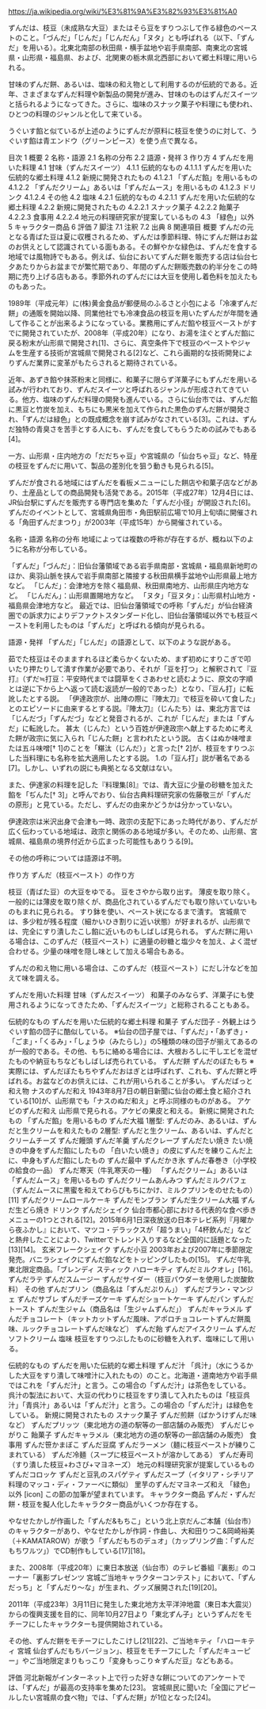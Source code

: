 https://ja.wikipedia.org/wiki/%E3%81%9A%E3%82%93%E3%81%A0

ずんだは、枝豆（未成熟な大豆）またはそら豆をすりつぶして作る緑色のペーストのこと。「づんだ」「じんだ」「じんだん」「ヌタ」とも呼ばれる（以下、「ずんだ」を用いる）。北東北南部の秋田県・横手盆地や岩手県南部、南東北の宮城県・山形県・福島県、および、北関東の栃木県北西部において郷土料理に用いられる。

甘味のずんだ餅、あるいは、塩味の和え物として利用するのが伝統的である。近年、さまざまなずんだ料理や新製品の開発が進み、甘味のものはずんだスイーツと括られるようになってきた。さらに、塩味のスナック菓子や料理にも使われ、ひとつの料理のジャンルと化して来ている。

うぐいす餡と似ているが上述のようにずんだが原料に枝豆を使うのに対して、うぐいす餡は青エンドウ（グリーンピース）を使う点で異なる。


目次
1	概要
2	名称・語源
2.1	名称の分布
2.2	語源・発祥
3	作り方
4	ずんだを用いた料理
4.1	甘味（ずんだスイーツ）
4.1.1	伝統的なもの
4.1.1.1	ずんだを用いた伝統的な郷土料理
4.1.2	新規に開発されたもの
4.1.2.1	「ずんだ餡」を用いるもの
4.1.2.2	「ずんだクリーム」あるいは「ずんだムース」を用いるもの
4.1.2.3	ドリンク
4.1.2.4	その他
4.2	塩味
4.2.1	伝統的なもの
4.2.1.1	ずんだを用いた伝統的な郷土料理
4.2.2	新規に開発されたもの
4.2.2.1	スナック菓子
4.2.2.2	飴菓子
4.2.2.3	食事用
4.2.2.4	地元の料理研究家が提案しているもの
4.3	「緑色」以外
5	キャラクター商品
6	評価
7	脚注
7.1	注釈
7.2	出典
8	関連項目
概要
ずんだの元となる青ばた豆は夏に収穫されるため、ずんだは季節料理、特にずんだ餅はお盆のお供えとして認識されている面もある。その鮮やかな緑色は、ずんだを食する地域では風物詩でもある。例えば、仙台においてずんだ餅を販売する店は仙台七夕あたりからお盆までが繁忙期であり、年間のずんだ餅販売数の約半分をこの時期に売り上げる店もある。季節外れのずんだには大豆を使用し着色料を加えたものもあった。

1989年（平成元年）に(株)黄金食品が郵便局のふるさと小包による「冷凍ずんだ餅」の通販を開始以降、同業他社でも冷凍食品の枝豆を用いたずんだが年間を通して作ることが出来るようになっている。業務用にずんだ餡や枝豆ペーストがすでに開発されていたが、2008年（平成20年）になり、お湯を注ぐとずんだ餡に戻る粉末が山形県で開発され[1]、さらに、真空条件下で枝豆のペーストやジャムを生産する技術が宮城県で開発される[2]など、これら画期的な技術開発によりずんだ業界に変革がもたらされると期待されている。

近年、あずき餡や抹茶粉末と同様に、和菓子に限らず洋菓子にもずんだを用いる試みが行われており、ずんだスイーツと呼ばれるジャンルが形成されてきている。他方、塩味のずんだ料理の開発も進んでいる。さらに仙台市では、ずんだ餡に黒豆と竹炭を加え、もちにも黒米を加えて作られた黒色のずんだ餅が開発され、「ずんだは緑色」との既成概念を崩す試みがなされている[3]。これは、ずんだ独特の青臭さを苦手とする人にも、ずんだを食してもらうための試みでもある[4]。

一方、山形県・庄内地方の「だだちゃ豆」や宮城県の「仙台ちゃ豆」など、特産の枝豆をずんだに用いて、製品の差別化を狙う動きも見られる[5]。

ずんだが食される地域にはずんだを看板メニューにした餅店や和菓子店などがあり、土産品としての商品開発も活発である。2015年（平成27年）12月4日には、JR仙台駅にずんだを販売する専門店を集めた「ずんだ小径」が開設された[6]。ずんだのイベントとして、宮城県角田市・角田駅前広場で10月上旬頃に開催される「角田ずんだまつり」が2003年（平成15年）から開催されている。

名称・語源
名称の分布
地域によっては複数の呼称が存在するが、概ね以下のように名称が分布している。

「ずんだ」「づんだ」：旧仙台藩領域である岩手県南部・宮城県・福島県新地町のほか、奥羽山脈を挟んで岩手県南部と隣接する秋田県横手盆地や山形県最上地方など。
「じんだ」：会津地方を除く福島県、秋田県南地方、山形県庄内地方など。
「じんだん」：山形県置賜地方など。
「ヌタ」「豆ヌタ」：山形県村山地方・福島県会津地方など。
最近では、旧仙台藩領域での呼称「ずんだ」が仙台経済圏での訴求力によりデファクトスタンダード化し、旧仙台藩領域以外でも枝豆ペーストを利用したものは「ずんだ」と呼ばれる傾向が見られる。

語源・発祥
「ずんだ」「じんだ」の語源として、以下のような説がある。

茹でた枝豆はそのまますれるほど柔らかくないため、まず初めにすりこぎで叩いたり押たりして潰す作業が必要であり、それが「豆を打つ」と解釈されて『豆打』（ずだ≒打豆：平安時代までは闘草をくさあわせと読むように、原文の字順とは逆に下から上へ返って読む返読が一般的であった）となり、「豆ん打」に転訛したとする説。
「伊達政宗が、出陣の際に『陣太刀』で枝豆を砕いて食した」とのエピソードに由来するとする説。『陣太刀』（じんたち）は、東北方言では「じんだづ」「ずんだづ」などと発音されるが、これが「じんだ」または「ずんだ」に転訛した。
甚太（じんた）という百姓が伊達政宗へ献上するために考えた餅が政宗に気に入られ「じんた餅」と言われたという説。
古くはぬか味噌または五斗味噌[† 1]のことを「糂汰（じんだ）」と言った[† 2]が、枝豆をすりつぶした当料理にも名称を拡大適用したとする説。
1.の「豆ん打」説が著名である[7]。しかし、いずれの説にも典拠となる文献はない。

また、伊達家の料理を記した『料理集[8]』では、青大豆に少量の砂糖を加えた餡を「ぢんた[† 3]」と呼んでおり、仙台古典料理研究家の佐藤敬三が「ずんだの原形」と見ている。ただし、ずんだの由来かどうかは分かっていない。

伊達政宗は米沢出身で会津も一時、政宗の支配下にあった時代があり、ずんだが広く伝わっている地域は、政宗と関係のある地域が多い。そのため、山形県、宮城県、福島県の境界付近から広まった可能性もありうる[9]。

その他の呼称については語源は不明。

作り方
ずんだ（枝豆ペースト）の作り方

枝豆（青ばた豆）の大豆をゆでる。
豆をさやから取り出す。
薄皮を取り除く。
一般的には薄皮を取り除くが、商品化されているずんだでも取り除いていないものもまれに見られる。
すり鉢を使い、ペースト状になるまで潰す。
宮城県では、多少粒が残る程度（細かいひき割りに近い状態）が好まれるが、山形県では、完全にすり潰したこし餡に近いものもしばしば見られる。
ずんだ餅に用いる場合は、このずんだ（枝豆ペースト）に適量の砂糖と塩少々を加え、よく混ぜ合わせる。少量の味噌を隠し味として加える場合もある。

ずんだの和え物に用いる場合は、このずんだ（枝豆ペースト）にだし汁などを加えて味を調える。

ずんだを用いた料理
甘味（ずんだスイーツ）
和菓子のみならず、洋菓子にも使用されるようになってきたため、「ずんだスイーツ」と総称されることもある。

伝統的なもの
ずんだを用いた伝統的な郷土料理
和菓子
ずんだ団子 - 外観上はうぐいす餡の団子に酷似している。
※仙台の団子屋では、「ずんだ」・「あずき」・「ごま」・「くるみ」・「しょうゆ（みたらし）」の5種類の味の団子が揃えてあるのが一般的である。その他、もちに絡める場合には、大根おろしに干しエビを混ぜたものや納豆もちなどもしばしば売られている。
ずんだ餅
ずんだのぼたもち
※実際には、ずんだぼたもちやずんだおはぎとは呼ばれず、これも、ずんだ餅と呼ばれる。お盆などのお供えには、これが用いられることが多い。
ずんだばっと
和え物
ナスのずんだ和え
1943年8月7日の朝日新聞に仙台の郷土食と紹介されている[10]が、山形県でも「ナスのぬだ和え」と呼ぶ同様のものがある。
アケビのずんだ和え
山形県で見られる。アケビの果皮と和える。
新規に開発されたもの
「ずんだ餡」を用いるもの
ずんだ大福
1層型: ずんだのみ、あるいは、ずんだと生クリームを和えたもの
2層型: ずんだと生クリーム、あるいは、ずんだとクリームチーズ
ずんだ饅頭
ずんだ羊羹
ずんだクレープ
ずんだたい焼き
たい焼きの中身をずんだ餡にしたもの
「白いたい焼き」の皮にずんだを練りこんだ上に、中身もずんだ餡にしたもの
ずんだ最中
ずんだかき氷
ずんだ春巻き（小学校の給食の一品）
ずんだ寒天（牛乳寒天の一種）
「ずんだクリーム」あるいは「ずんだムース」を用いるもの
ずんだクリームあんみつ
ずんだミルクパフェ（ずんだムースに黒蜜を和えてわらびもちにかけ、ミルクプリンをのせたもの）[11]
ずんだクリームロールケーキ
ずんだモンブラン
ずんだ生クリーム大福
ずんだ生どら焼き
ドリンク
ずんだシェイク
仙台市都心部における代表的な食べ歩きメニューの1つとされる[12]。2015年6月1日深夜放送の日本テレビ系列『月曜から夜ふかし』において、マツコ・デラックスが「超うまい」「4杯飲んだ」などと熱弁したことにより、Twitterでトレンド入りするなど全国的に話題となった[13][14]。
玄米フレークシェイク ずんだ小豆
2003年および2007年に季節限定発売。バニラシェイクにずんだ餡などをトッピングしたもの[15]。
ずんだ牛乳
東北限定商品。「ブレンディ スティック ハローキティ ずんだミルクオレ」[16]。
ずんだラテ
ずんだスムージー
ずんだサイダー（枝豆パウダーを使用した炭酸飲料）
その他
ずんだプリン（商品名は「ずんだぷりん」）
ずんだブラン・マンジェ
ずんだサブレ
ずんだチーズケーキ
ずんだショートケーキ
ずんだパン
ずんだトースト
ずんだ生ジャム（商品名は「生ジャムずんだ」）
ずんだキャラメル
ずんだチョコレート（キットカットずんだ風味、アポロチョコレートずんだ餅風味、ルックチョコレートずんだ味など）
ずんだ飴
ずんだアイスクリーム
ずんだソフトクリーム
塩味
枝豆をすりつぶしたものに砂糖を入れず、塩味にして用いる。

伝統的なもの
ずんだを用いた伝統的な郷土料理
ずんだ汁
「呉汁」（水にうるかした大豆をすり潰して味噌汁に入れたもの）のこと。北海道・道南地方や岩手県ではこれを「ずんだ汁」と言う。この場合の「ずんだ汁」は茶色をしている。
呉汁の製法において、大豆の代わりに枝豆をすり潰して入れたものは「枝豆呉汁」「青呉汁」あるいは「ずんだ汁」と言う。この場合の「ずんだ汁」は緑色をしている。
新規に開発されたもの
スナック菓子
ずんだ煎餅（ばかうけずんだ味など）
ずんだプリッツ（東北地方の道の駅等の一部店舗のみ販売）
ずんだじゃがりこ
飴菓子
ずんだキャラメル（東北地方の道の駅等の一部店舗のみ販売）
食事用
ずんだ笹かまぼこ
ずんだ豆腐
ずんだラーメン（麺に枝豆ペーストが練りこまれている）
ずんだ冷麺（スープに枝豆ペーストが溶かしてある）
ずんだ寿司（すり潰した枝豆+わさび+マヨネーズ）
地元の料理研究家が提案しているもの
ずんだコロッケ
ずんだと豆乳のスパゲティ
ずんだスープ（イタリア・シチリア料理のマッコ・ディ・ファーベに類似）
里芋のずんだマヨネーズ和え
「緑色」以外
[icon]
この節の加筆が望まれています。
キャラクター商品
ずんだ・ずんだ餅・枝豆を擬人化したキャラクター商品がいくつか存在する。

やなせたかしが作画した「ずんだ&もちこ」という北上京だんご本舗（仙台市）のキャラクターがあり、やなせたかしが作詞・作曲し、大和田りつこ&岡崎裕美（＋KAMATAROW）が歌う「ずんだもちのデュオ」（カップリング曲：「ずんだもちワルツ」）でCD制作もしている[17][18]。

また、2008年（平成20年）に東日本放送（仙台市）のテレビ番組『裏影』のコーナー「裏影プレゼンツ 宮城ご当地キャラクターコンテスト」において、「ずんだっち」と「ずんだり〜な」が生まれ、グッズ展開された[19][20]。

2011年（平成23年）3月11日に発生した東北地方太平洋沖地震（東日本大震災）からの復興支援を目的に、同年10月27日より「東北ずん子」というずんだをモチーフにしたキャラクターも提供開始されている。

その他、ずんだ餅をモチーフにしたこけし[21][22]、ご当地キティ「ハローキティ 宮城 仙台ずんだもちバージョン」、枝豆をモチーフにした「ずんだキューピー」やご当地限定まりもっこり「変身もっこり☆ずんだ豆」などもある。

評価
河北新報がインターネット上で行った好きな餅についてのアンケートでは、「ずんだ」が最高の支持率を集めた[23]。
宮城県民に聞いた「全国にアピールしたい宮城県の食べ物」では、「ずんだ餅」が1位となった[24]。


